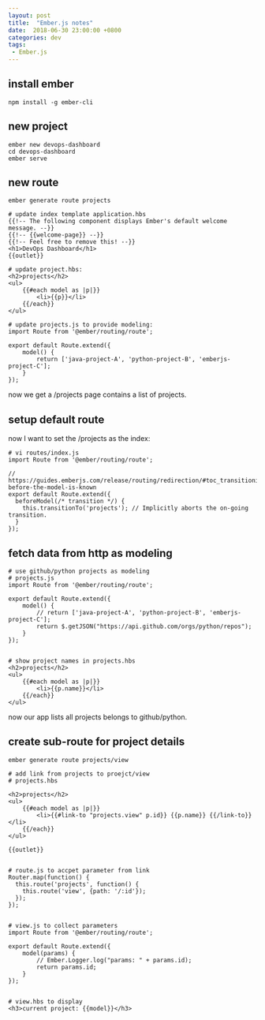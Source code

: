 ```yaml
---
layout: post
title:  "Ember.js notes"
date:  2018-06-30 23:00:00 +0800
categories: dev
tags:
 - Ember.js
---
```


## install ember

```
npm install -g ember-cli
```

## new project

```
ember new devops-dashboard
cd devops-dashboard
ember serve 
```

## new route

```
ember generate route projects

# update index template application.hbs
{{!-- The following component displays Ember's default welcome message. --}}
{{!-- {{welcome-page}} --}}
{{!-- Feel free to remove this! --}}
<h1>DevOps Dashboard</h1>
{{outlet}}

# update project.hbs:
<h2>projects</h2>
<ul>
    {{#each model as |p|}}
        <li>{{p}}</li>
    {{/each}}
</ul>

# update projects.js to provide modeling:
import Route from '@ember/routing/route';

export default Route.extend({
    model() {
        return ['java-project-A', 'python-project-B', 'emberjs-project-C'];
    }
});

```

now we get a /projects page contains a list of projects. 


## setup default route
now I want to set the /projects as the index:

```
# vi routes/index.js
import Route from '@ember/routing/route';

// https://guides.emberjs.com/release/routing/redirection/#toc_transitioning-before-the-model-is-known
export default Route.extend({
  beforeModel(/* transition */) {
    this.transitionTo('projects'); // Implicitly aborts the on-going transition.
  }
});

```

## fetch data from http as modeling

```
# use github/python projects as modeling
# projects.js
import Route from '@ember/routing/route';

export default Route.extend({
    model() {
        // return ['java-project-A', 'python-project-B', 'emberjs-project-C'];
        return $.getJSON("https://api.github.com/orgs/python/repos");
    }
});


# show project names in projects.hbs
<h2>projects</h2>
<ul>
    {{#each model as |p|}}
        <li>{{p.name}}</li>
    {{/each}}
</ul>

```

now our app lists all projects belongs to github/python.

## create sub-route for project details

```
ember generate route projects/view

# add link from projects to proejct/view
# projects.hbs

<h2>projects</h2>
<ul>
    {{#each model as |p|}}
        <li>{{#link-to "projects.view" p.id}} {{p.name}} {{/link-to}}</li>
    {{/each}}
</ul>

{{outlet}}


# route.js to accpet parameter from link
Router.map(function() {
  this.route('projects', function() {
    this.route('view', {path: '/:id'});
  });
});


# view.js to collect parameters 
import Route from '@ember/routing/route';

export default Route.extend({
    model(params) {
        // Ember.Logger.log("params: " + params.id);
        return params.id;
    }
});


# view.hbs to display
<h3>current project: {{model}}</h3>

```






